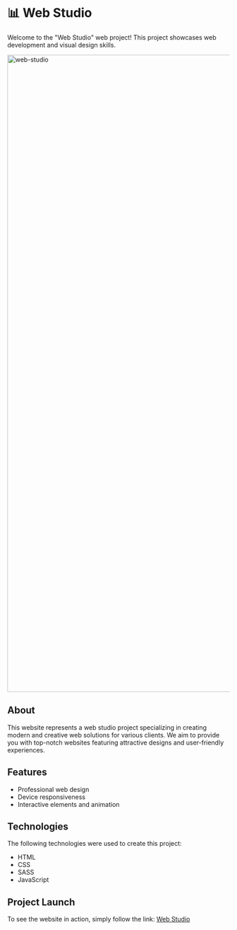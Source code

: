 # 📊 Web Studio

Welcome to the "Web Studio" web project! This project showcases web development and visual design skills.

<img width="1440" alt="web-studio" src="https://github.com/cutestsun/web-studio/assets/118314867/610f5aef-64c5-44de-b5c0-35b1d7561257">

## About

This website represents a web studio project specializing in creating modern and creative web solutions for various clients. We aim to provide you with top-notch websites featuring attractive designs and user-friendly experiences.

## Features

- Professional web design
- Device responsiveness
- Interactive elements and animation

## Technologies

The following technologies were used to create this project:

- HTML
- CSS
- SASS
- JavaScript

## Project Launch

To see the website in action, simply follow the link: [Web Studio](https://cutestsun.github.io/web-studio/)
